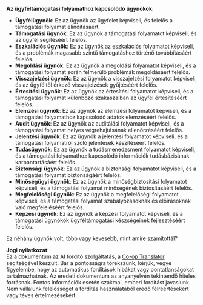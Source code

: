 <!--
CO_OP_TRANSLATOR_METADATA:
{
  "original_hash": "5be7b05ac3220c4fb91e9bd5a37a3794",
  "translation_date": "2025-07-12T11:40:07+00:00",
  "source_file": "08-multi-agent/solution/solution.md",
  "language_code": "hu"
}
-->
**Az ügyféltámogatási folyamathoz kapcsolódó ügynökök**:

- **Ügyfélügynök**: Ez az ügynök az ügyfelet képviseli, és felelős a támogatási folyamat elindításáért.
- **Támogatási ügynök**: Ez az ügynök a támogatási folyamatot képviseli, és az ügyfél segítéséért felelős.
- **Eszkalációs ügynök**: Ez az ügynök az eszkalációs folyamatot képviseli, és a problémák magasabb szintű támogatáshoz történő továbbításáért felelős.
- **Megoldási ügynök**: Ez az ügynök a megoldási folyamatot képviseli, és a támogatási folyamat során felmerülő problémák megoldásáért felelős.
- **Visszajelzési ügynök**: Ez az ügynök a visszajelzési folyamatot képviseli, és az ügyféltől érkező visszajelzések gyűjtéséért felelős.
- **Értesítési ügynök**: Ez az ügynök az értesítési folyamatot képviseli, és a támogatási folyamat különböző szakaszaiban az ügyfél értesítéséért felelős.
- **Elemzési ügynök**: Ez az ügynök az elemzési folyamatot képviseli, és a támogatási folyamathoz kapcsolódó adatok elemzéséért felelős.
- **Audit ügynök**: Ez az ügynök az auditálási folyamatot képviseli, és a támogatási folyamat helyes végrehajtásának ellenőrzéséért felelős.
- **Jelentési ügynök**: Ez az ügynök a jelentési folyamatot képviseli, és a támogatási folyamatról szóló jelentések készítéséért felelős.
- **Tudásügynök**: Ez az ügynök a tudásmenedzsment folyamatot képviseli, és a támogatási folyamathoz kapcsolódó információk tudásbázisának karbantartásáért felelős.
- **Biztonsági ügynök**: Ez az ügynök a biztonsági folyamatot képviseli, és a támogatási folyamat biztonságáért felelős.
- **Minőségügyi ügynök**: Ez az ügynök a minőségbiztosítási folyamatot képviseli, és a támogatási folyamat minőségének biztosításáért felelős.
- **Megfelelőségi ügynök**: Ez az ügynök a megfelelőségi folyamatot képviseli, és a támogatási folyamat szabályozásoknak és előírásoknak való megfeleléséért felelős.
- **Képzési ügynök**: Ez az ügynök a képzési folyamatot képviseli, és a támogatási ügynökök ügyféltámogatási készségeinek fejlesztéséért felelős.

Ez néhány ügynök volt, több vagy kevesebb, mint amire számítottál?

**Jogi nyilatkozat**:  
Ez a dokumentum az AI fordító szolgáltatás, a [Co-op Translator](https://github.com/Azure/co-op-translator) segítségével készült. Bár a pontosságra törekszünk, kérjük, vegye figyelembe, hogy az automatikus fordítások hibákat vagy pontatlanságokat tartalmazhatnak. Az eredeti dokumentum az anyanyelvén tekintendő hiteles forrásnak. Fontos információk esetén szakmai, emberi fordítást javaslunk. Nem vállalunk felelősséget a fordítás használatából eredő félreértésekért vagy téves értelmezésekért.